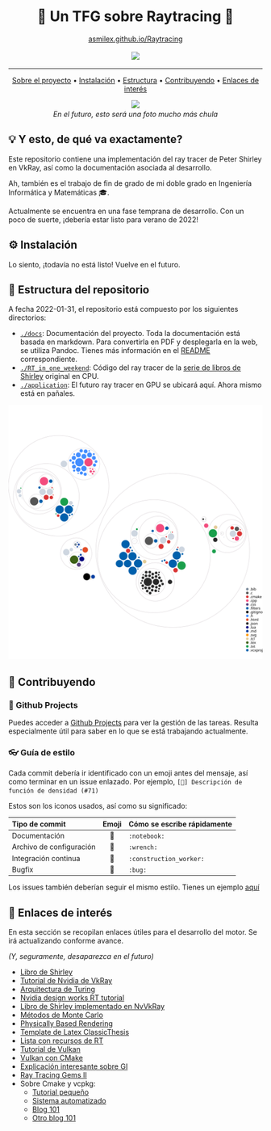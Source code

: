 <h1 align=center>🔦 Un TFG sobre Raytracing 🔦</h1>

<div align=center>
  <a href="https://asmilex.github.io/Raytracing"> asmilex.github.io/Raytracing </a>
</div>

<br>

<div align=center>
  <img src="https://img.shields.io/github/workflow/status/Asmilex/Raytracing/Construir%20documentaci%C3%B3n?color=%2300b894&label=Docs&logoColor=%232e3440&style=for-the-badge">
</div>

<hr>


<p align="center" dir="auto">
  <a href="#bulb-y-esto-de-qu%C3%A9-va-exactamente">Sobre el proyecto</a> •
  <a href="#gear-instalaci%C3%B3n">Instalación</a> •
  <a href="#evergreen_tree-estructura-del-repositorio">Estructura</a> •
  <a href="#handshake-contribuyendo">Contribuyendo</a> •
  <a href="#link-enlaces-de-inter%C3%A9s">Enlaces de interés</a>
</p>

<figure align=center>
  <img src="https://i.imgur.com/RrWQVRE.jpg" width="600">
  <figcaption><i>En el futuro, esto será una foto mucho más chula</i></figcaption>
</figure>

## :bulb: Y esto, de qué va exactamente?

Este repositorio contiene una implementación del ray tracer de Peter Shirley en VkRay, así como la documentación asociada al desarrollo.

Ah, también es el trabajo de fin de grado de mi doble grado en Ingeniería Informática y Matemáticas 🎓.

Actualmente se encuentra en una fase temprana de desarrollo. Con un poco de suerte, ¡debería estar listo para verano de 2022!

## :gear: Instalación

Lo siento, ¡todavía no está listo! Vuelve en el futuro.

## :evergreen_tree: Estructura del repositorio

A fecha 2022-01-31,  el repositorio está compuesto por los siguientes directorios:

- [`./docs`](./docs): Documentación del proyecto. Toda la documentación está basada en markdown. Para convertirla en PDF y desplegarla en la web, se utiliza Pandoc. Tienes más información en el [README](./docs/README.md) correspondiente.
- [`./RT_in_one_weekend`](./RT_in_one_weekend): Código del ray tracer de la [serie de libros de Shirley](https://raytracing.github.io/) original en CPU.
- [`./application`](./application): El futuro ray tracer en GPU se ubicará aquí. Ahora mismo está en pañales.

![Visualización de la codebase](./diagram.svg)


## :handshake: Contribuyendo

### :open_book: Github Projects

Puedes acceder a [Github Projects](https://github.com/users/Asmilex/projects/2) para ver la gestión de las tareas. Resulta especialmente útil para saber en lo que se está trabajando actualmente.

### :eyeglasses: Guía de estilo

Cada commit debería ir identificado con un emoji antes del mensaje, así como terminar en un issue enlazado. Por ejemplo, `[📓] Descripción de función de densidad (#71)`

Estos son los iconos usados, así como su significado:

| Tipo de commit           |   Emoji    | Cómo se escribe rápidamente |
|:-------------------------|:----------:|:----------------------------|
| Documentación            | :notebook: | `:notebook:`                |
| Archivo de configuración |  :wrench:  | `:wrench:`                  |
| Integración continua     |     👷     | `:construction_worker:`     |
| Bugfix                   |   :bug:    | `:bug:`                     |

Los issues también deberían seguir el mismo estilo. Tienes un ejemplo [aquí](https://github.com/Asmilex/Raytracing/issues/4)


## :link: Enlaces de interés

En esta sección se recopilan enlaces útiles para el desarrollo del motor. Se irá actualizando conforme avance.

*(Y, seguramente, desaparezca en el futuro)*

- [Libro de Shirley](https://raytracing.github.io/)
- [Tutorial de Nvidia de VkRay](https://nvpro-samples.github.io/vk_raytracing_tutorial_KHR/)
- [Arquitectura de Turing](https://developer.nvidia.com/blog/nvidia-turing-architecture-in-depth/)
- [Nvidia design works RT tutorial](https://github.com/nvpro-samples/vk_raytracing_tutorial_KHR)
- [Libro de Shirley implementado en NvVkRay](https://github.com/GPSnoopy/RayTracingInVulkan)
- [Métodos de Monte Carlo](http://statweb.stanford.edu/~owen/mc/)
- [Physically Based Rendering](http://www.pbr-book.org/)
- [Template de Latex ClassicThesis](https://bitbucket.org/amiede/classicthesis/downloads)
- [Lista con recursos de RT](https://www.realtimerendering.com/raytracing.html)
- [Tutorial de Vulkan](https://vulkan-tutorial.com/Introduction)
- [Vulkan con CMake](https://vulkan.lunarg.com/doc/view/1.1.108.0/windows/getting_started.html)
- [Explicación interesante sobre GI](https://www.youtube.com/watch?v=yEkryaaAsBU)
- [Ray Tracing Gems II](https://developer.nvidia.com/ray-tracing-gems-ii)
- Sobre Cmake y vcpkg:
  - [Tutorial pequeño](https://www.40tude.fr/how-to-use-vcpkg-with-vscode-and-cmake/)
  - [Sistema automatizado](https://cpptruths.blogspot.com/2019/03/bootstrapping-vcpkg-based-cmake-project.html)
  - [Blog 101](https://gamefromscratch.com/vcpkg-cpp-easy-mode-step-by-step-tutorial/)
  - [Otro blog 101](https://sam.elborai.me/blog/vscode-cpp-dev-environment-2020)
